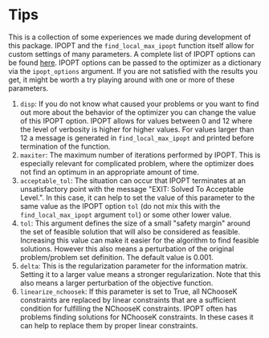 # Tips
This is a collection of some experiences we made during development of this package. IPOPT and the <code>find_local_max_ipopt</code> function itself allow for custom settings of many parameters. A complete list of IPOPT options can be found [here](https://coin-or.github.io/Ipopt/OPTIONS.html). IPOPT options can be passed to the optimizer as a dictionary via the <code>ipopt_options</code> argument. If you are not satisfied with the results you get, it might be worth a try playing around with one or more of these parameters.

1. <code>disp</code>: If you do not know what caused your problems or you want to find out more about the behavior of the optimizer you can change the value of this IPOPT option. IPOPT allows for values between 0 and 12 where the level of verbosity is higher for higher values. For values larger than 12 a message is generated in <code>find_local_max_ipopt</code> and printed before termination of the function.
2. <code>maxiter</code>: The maximum number of iterations performed by IPOPT. This is especially relevant for complicated problem, where the optimizer does not find an optimum in an appropriate amount of time.
3. <code>acceptable_tol</code>: The situation can occur that IPOPT terminates at an unsatisfactory point with the message "EXIT: Solved To Acceptable Level.". In this case, it can help to set the value of this parameter to the same value as the IPOPT option <code>tol</code> (do not mix this with the <code>find_local_max_ipopt</code> argument <code>tol</code>) or some other lower value.
4. <code>tol</code>: This argument defines the size of a small "safety margin" around the set of feasible solution that will also be considered as feasible. Increasing this value can make it easier for the algorithm to find feasible solutions. However this also means a perturbation of the original problem/problem set definition. The default value is 0.001.
5. <code>delta</code>: This is the regularization parameter for the information matrix. Setting it to a larger value means a stronger regularization. Note that this also means a larger perturbation of the objective function.
6. <code>linearize_nchoosek</code>: If this parameter is set to True, all NChooseK constraints are replaced by linear constraints that are a sufficient condition for fulfilling the NChooseK constraints. IPOPT often has problems finding solutions for NChooseK constraints. In these cases it can help to replace them by proper linear constraints.